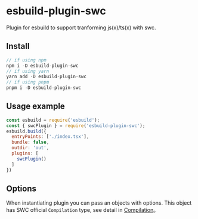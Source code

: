 # esbuild-plugin-swc

Plugin for esbuild to support tranforming js(x)/ts(x) with swc.

## Install
```js
// if using npm
npm i -D esbuild-plugin-swc
// if using yarn
yarn add -D esbuild-plugin-swc
// if using pnpm
pnpm i -D esbuild-plugin-swc
```

## Usage example
```js
const esbuild = require('esbuild');
const { swcPlugin } = require('esbuild-plugin-swc');
esbuild.build({
  entryPoints: ['./index.tsx'],
  bundle: false,
  outdir: 'out',
  plugins: [
    swcPlugin()
  ]
})
```

## Options
When instantiating plugin you can pass an objects with options. This object has SWC official `Compilation` type, see detail in [Compilation](https://swc.rs/docs/configuration/compilation)。

